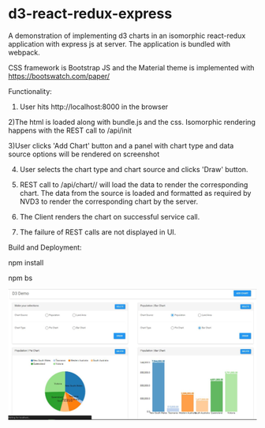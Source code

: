 # d3-react-redux-express
A demonstration of implementing d3 charts in an isomorphic react-redux application with express js at server. The application is bundled with webpack. 

CSS framework is Bootstrap JS and the Material theme is implemented with https://bootswatch.com/paper/

Functionality:

1) User hits http://localhost:8000 in the browser

2)The html is loaded along with bundle.js and the css. Isomorphic rendering happens with the REST call to <localhost>/api/init

3)User clicks 'Add Chart' button and a panel with chart type and data source options will be rendered on screenshot

4) User selects the chart type and chart source and clicks 'Draw' button.

5) REST call to <localhost>/api/chart/<charttype>/<chartsource> will load the data to render the corresponding chart. The data from the source is loaded and formatted as required by NVD3 to render the corresponding chart by the server.

6) The Client renders the chart on successful service call.

7) The failure of REST calls are not displayed in UI. 


Build and Deployment:

npm install

npm bs


![image](https://github.com/AjithJosephThomas/d3-react-redux-express/blob/master/screenshot.jpg)
